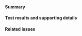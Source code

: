<!-- 👀 Thanks for opening a PR! Read comments like this one to get your PR merged faster. -->

#### Summary

<!-- ✍️ In a sentence or two, describe your changes. -->

#### Test results and supporting details

<!-- 👩‍🔬 If you tested your changes, describe how. Include or link to test cases. -->

<!-- 🔗 Link to supporting information, such as bug trackers, source control, release notes, and vendor docs. -->

#### Related issues

<!-- 🔨 If applicable, use "Fixes #XYZ" -->
